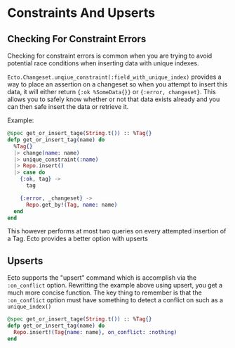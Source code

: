 # Constraints And Upserts


## Checking For Constraint Errors
Checking for constraint errors is common when you are trying to avoid potential race conditions when inserting data with unique indexes.

`Ecto.Changeset.unqiue_constraint(:field_with_unique_index)` provides a way to place an assertion on a changeset so when you attempt to insert this data, it will either return `{:ok %SomeData{}}` or `{:error, changeset}`. This allows you to safely know whether or not that data exists already and you can then safe insert the data or retrieve it.

Example:

```elixir
@spec get_or_insert_tage(String.t()) :: %Tag{}
defp get_or_insert_tag(name) do
  %Tag{}
  |> change(name: name)
  |> unique_constraint(:name)
  |> Repo.insert()
  |> case do
    {:ok, tag} ->
      tag

    {:error, _changeset} ->
      Repo.get_by!(Tag, name: name)
  end
end
```

This however performs at most two queries on every attempted insertion of a Tag. Ecto provides a better option with upserts


## Upserts

Ecto supports the "upsert" command which is accomplish via the `:on_conflict` option. Rewritting the example above using upsert, you get a much more concise function. The key thing to remember is that the `:on_conflict` option must have something to detect a conflict on such as a `unique_index()`

```elixir
@spec get_or_insert_tage(String.t()) :: %Tag{}
defp get_or_insert_tag(name) do
  Repo.insert!(Tag{name: name}, on_conflict: :nothing)
end
```
